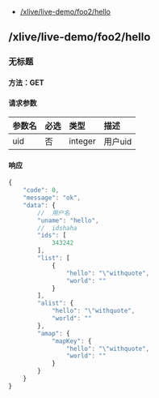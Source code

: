 <!-- package=live.livedemo -->
- [/xlive/live-demo/foo2/hello](#xlivelive-demofoo2hello) 

## /xlive/live-demo/foo2/hello
### 无标题

#### 方法：GET

#### 请求参数

|参数名|必选|类型|描述|
|:---|:---|:---|:---|
|uid|否|integer| 用户uid|

#### 响应

```javascript
{
    "code": 0,
    "message": "ok",
    "data": {
        //  用户名
        "uname": "hello",
        //  idshaha
        "ids": [
            343242
        ],
        "list": [
            {
                "hello": "\"withquote",
                "world": ""
            }
        ],
        "alist": {
            "hello": "\"withquote",
            "world": ""
        },
        "amap": {
            "mapKey": {
                "hello": "\"withquote",
                "world": ""
            }
        }
    }
}
```


